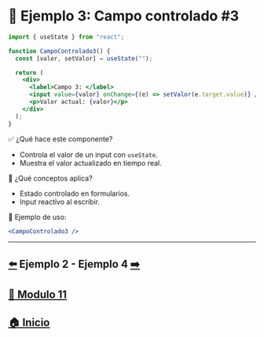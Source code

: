 # 🧪 Ejemplo 3: Campo controlado #3

```jsx
import { useState } from "react";

function CampoControlado3() {
  const [valor, setValor] = useState("");

  return (
    <div>
      <label>Campo 3: </label>
      <input value={valor} onChange={(e) => setValor(e.target.value)} />
      <p>Valor actual: {valor}</p>
    </div>
  );
}
```

✅ ¿Qué hace este componente?

* Controla el valor de un input con `useState`.
* Muestra el valor actualizado en tiempo real.

🧠 ¿Qué conceptos aplica?

* Estado controlado en formularios.
* Input reactivo al escribir.

📌 Ejemplo de uso:

```jsx
<CampoControlado3 />
```
---

## [⬅️](../Ejemplos/Ejemplo_2.md) Ejemplo 2 - Ejemplo 4 [➡️](../Ejemplos/Ejemplo_4.md) 
## [📄 Modulo 11](../Modulo_11.md)
## [🏠 Inicio](../../README.md)
